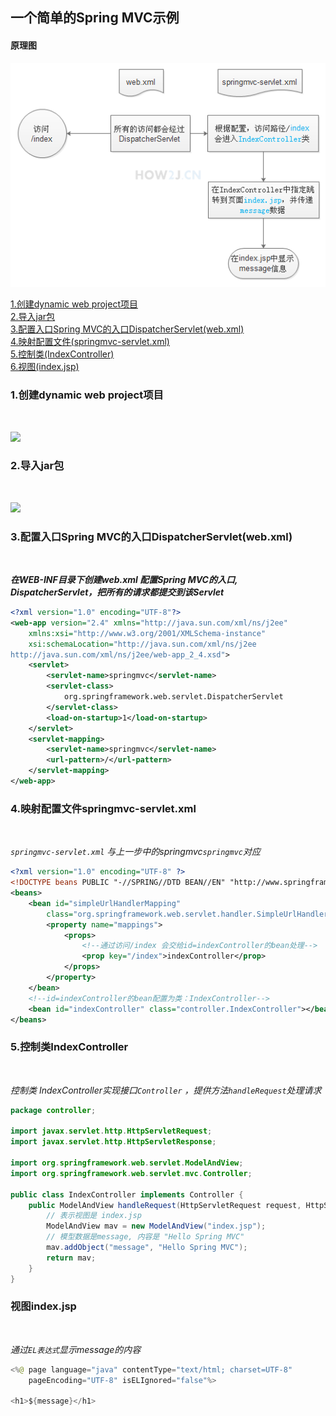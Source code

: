
一个简单的Spring MVC示例
---
#### 原理图

![](https://github.com/NTFSk/JavaLearning/blob/master/pictures/SSM/SpringMVC/SpringMVC小示例原理图.png)



[1.创建dynamic web project项目](#1)<br>
[2.导入jar包](#2)<br>
[3.配置入口Spring MVC的入口DispatcherServlet(web.xml)](#3)<br>
[4.映射配置文件(springmvc-servlet.xml)](#4)<br>
[5.控制类(IndexController)](#5)<br>
[6.视图(index.jsp)](#6)<br>


<h3 id="1">1.创建dynamic web project项目</h3><br>

![](https://stepimagewm.how2j.cn/1889.png)
<h3 id="2">2.导入jar包</h3><br>

![](https://stepimagewm.how2j.cn/1890.png)
<h3 id="3">3.配置入口Spring MVC的入口DispatcherServlet(web.xml)</h3><br>

___在WEB-INF目录下创建web.xml
	配置Spring MVC的入口, DispatcherServlet，把所有的请求都提交到该Servlet___
```xml
<?xml version="1.0" encoding="UTF-8"?>
<web-app version="2.4" xmlns="http://java.sun.com/xml/ns/j2ee"
    xmlns:xsi="http://www.w3.org/2001/XMLSchema-instance"
    xsi:schemaLocation="http://java.sun.com/xml/ns/j2ee
http://java.sun.com/xml/ns/j2ee/web-app_2_4.xsd">
    <servlet>
        <servlet-name>springmvc</servlet-name>
        <servlet-class>
            org.springframework.web.servlet.DispatcherServlet
        </servlet-class>
        <load-on-startup>1</load-on-startup>
    </servlet>
    <servlet-mapping>
        <servlet-name>springmvc</servlet-name>
        <url-pattern>/</url-pattern>
    </servlet-mapping>
</web-app>
```

<h3 id="4">4.映射配置文件springmvc-servlet.xml</h3><br>

_`springmvc-servlet.xml` 与上一步中的<servlet-name>springmvc</servlet-name>`springmvc`对应_
```xml
<?xml version="1.0" encoding="UTF-8" ?>
<!DOCTYPE beans PUBLIC "-//SPRING//DTD BEAN//EN" "http://www.springframework.org/dtd/spring-beans.dtd">
<beans>
    <bean id="simpleUrlHandlerMapping"
        class="org.springframework.web.servlet.handler.SimpleUrlHandlerMapping">
        <property name="mappings">
            <props>
            	<!--通过访问/index 会交给id=indexController的bean处理-->
                <prop key="/index">indexController</prop>
            </props>
        </property>
    </bean>
    <!--id=indexController的bean配置为类：IndexController-->
    <bean id="indexController" class="controller.IndexController"></bean>
</beans>
```
<h3 id="5">5.控制类IndexController</h3><br>

_控制类 IndexController实现接口`Controller` ，提供方法`handleRequest`处理请求_
```java
package controller;
 
import javax.servlet.http.HttpServletRequest;
import javax.servlet.http.HttpServletResponse;
 
import org.springframework.web.servlet.ModelAndView;
import org.springframework.web.servlet.mvc.Controller;
 
public class IndexController implements Controller {
    public ModelAndView handleRequest(HttpServletRequest request, HttpServletResponse response) throws Exception {
    	// 表示视图是 index.jsp
        ModelAndView mav = new ModelAndView("index.jsp");
        // 模型数据是message, 内容是 "Hello Spring MVC"
        mav.addObject("message", "Hello Spring MVC");
        return mav;
    }
}
```


<h3 id="6">视图index.jsp</h3><br>

_通过`EL表达式`显示message的内容_

```java
<%@ page language="java" contentType="text/html; charset=UTF-8"
    pageEncoding="UTF-8" isELIgnored="false"%>
 
<h1>${message}</h1>
```

